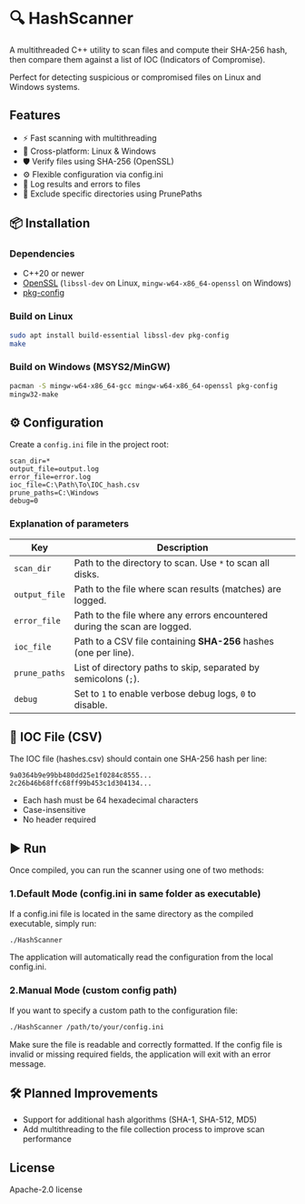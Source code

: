 # 🔍 HashScanner

A multithreaded C++ utility to scan files and compute their SHA-256 hash, then compare them against a list of IOC (Indicators of Compromise).

Perfect for detecting suspicious or compromised files on Linux and Windows systems.

## Features

- ⚡ Fast scanning with multithreading
- 📂 Cross-platform: Linux & Windows
- 🛡 Verify files using SHA-256 (OpenSSL)
- ⚙️ Flexible configuration via config.ini
- 📝 Log results and errors to files
- 🚫 Exclude specific directories using PrunePaths

## 📦 Installation
### Dependencies

- C++20 or newer  
- [OpenSSL](https://www.openssl.org/) (`libssl-dev` on Linux, `mingw-w64-x86_64-openssl` on Windows)
- [pkg-config](https://www.freedesktop.org/wiki/Software/pkg-config/)

### Build on Linux

```sh
sudo apt install build-essential libssl-dev pkg-config
make
```

### Build on Windows (MSYS2/MinGW)

```sh
pacman -S mingw-w64-x86_64-gcc mingw-w64-x86_64-openssl pkg-config
mingw32-make
```


## ⚙️ Configuration

Create a `config.ini` file in the project root:

```
scan_dir=*
output_file=output.log
error_file=error.log
ioc_file=C:\Path\To\IOC_hash.csv
prune_paths=C:\Windows
debug=0
```

### Explanation of parameters
| Key           | Description                                                                   |
| ------------- | ----------------------------------------------------------------------------- |
| `scan_dir`    | Path to the directory to scan. Use `*` to scan all disks. |
| `output_file` | Path to the file where scan results (matches) are logged.                     |
| `error_file`  | Path to the file where any errors encountered during the scan are logged.     |
| `ioc_file`    | Path to a CSV file containing **SHA-256** hashes (one per line).                  |
| `prune_paths` | List of directory paths to skip, separated by semicolons (`;`).               |
| `debug`       | Set to `1` to enable verbose debug logs, `0` to disable.                      |


## 📄 IOC File (CSV)
The IOC file (hashes.csv) should contain one SHA-256 hash per line:
```
9a0364b9e99bb480dd25e1f0284c8555...
2c26b46b68ffc68ff99b453c1d304134...
```
- Each hash must be 64 hexadecimal characters
- Case-insensitive
- No header required

## ▶️ Run
Once compiled, you can run the scanner using one of two methods:

### 1.Default Mode (config.ini in same folder as executable)
If a config.ini file is located in the same directory as the compiled executable, simply run:
```bash
./HashScanner
```
The application will automatically read the configuration from the local config.ini.

### 2.Manual Mode (custom config path)
If you want to specify a custom path to the configuration file:
```bash
./HashScanner /path/to/your/config.ini
```
Make sure the file is readable and correctly formatted. 
If the config file is invalid or missing required fields, the application will exit with an error message.

## 🛠 Planned Improvements

- Support for additional hash algorithms (SHA-1, SHA-512, MD5)
- Add multithreading to the file collection process to improve scan performance

## License

Apache-2.0 license
